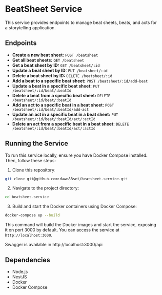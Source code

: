 # BeatSheet Service

This service provides endpoints to manage beat sheets, beats, and acts for a storytelling application.

## Endpoints

- **Create a new beat sheet:** `POST /beatsheet`
- **Get all beat sheets:** `GET /beatsheet`
- **Get a beat sheet by ID:** `GET /beatsheet/:id`
- **Update a beat sheet by ID:** `PUT /beatsheet/:id`
- **Delete a beat sheet by ID:** `DELETE /beatsheet/:id`
- **Add a beat to a specific beat sheet:** `POST /beatsheet/:id/add-beat`
- **Update a beat in a specific beat sheet:** `PUT /beatsheet/:id/beat/:beatId`
- **Delete a beat from a specific beat sheet:** `DELETE /beatsheet/:id/beat/:beatId`
- **Add an act to a specific beat in a beat sheet:** `POST /beatsheet/:id/beat/:beatId/add-act`
- **Update an act in a specific beat in a beat sheet:** `PUT /beatsheet/:id/beat/:beatId/act/:actId`
- **Delete an act from a specific beat in a beat sheet:** `DELETE /beatsheet/:id/beat/:beatId/act/:actId`

## Running the Service

To run this service locally, ensure you have Docker Compose installed. Then, follow these steps:

1. Clone this repository:
```bash
git clone git@github.com:dawn88set/beatsheet-service.git
```
2. Navigate to the project directory:
```bash
cd beatsheet-service
```
3. Build and start the Docker containers using Docker Compose:
```bash
docker-compose up --build
```

This command will build the Docker images and start the service, exposing it on port 3000 by default. You can access the service at `http://localhost:3000`.

Swagger is available in http://localhost:3000/api

## Dependencies

- Node.js
- NestJS
- Docker
- Docker Compose

